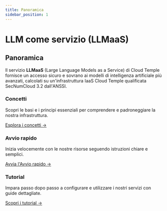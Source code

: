 ```yaml
---
title: Panoramica
sidebar_position: 1
---
```


# LLM come servizio (LLMaaS)

## Panoramica

Il servizio **LLMaaS** (Large Language Models as a Service) di Cloud Temple fornisce un accesso sicuro e sovrano ai modelli di intelligenza artificiale più avanzati, calcolati su un'infrastruttura IaaS Cloud Temple qualificata SecNumCloud 3.2 dall'ANSSI.

<div class="card-grid">
  <div class="card">
    <h3>Concetti</h3>
    <p>Scopri le basi e i principi essenziali per comprendere e padroneggiare la nostra infrastruttura.</p>
    <a href="llmaas/concepts" class="card-link">Esplora i concetti &rarr;</a>
  </div>
  <div class="card">
    <h3>Avvio rapido</h3>
    <p>Inizia velocemente con le nostre risorse seguendo istruzioni chiare e semplici.</p>
    <a href="llmaas/quickstart" class="card-link">Avvia l'Avvio rapido &rarr;</a>
  </div>
    <div class="card">
    <h3>Tutorial</h3>
    <p>Impara passo dopo passo a configurare e utilizzare i nostri servizi con guide dettagliate.</p>
    <a href="llmaas/tutorials" class="card-link">Scopri i tutorial &rarr;</a>
  </div>
</div>